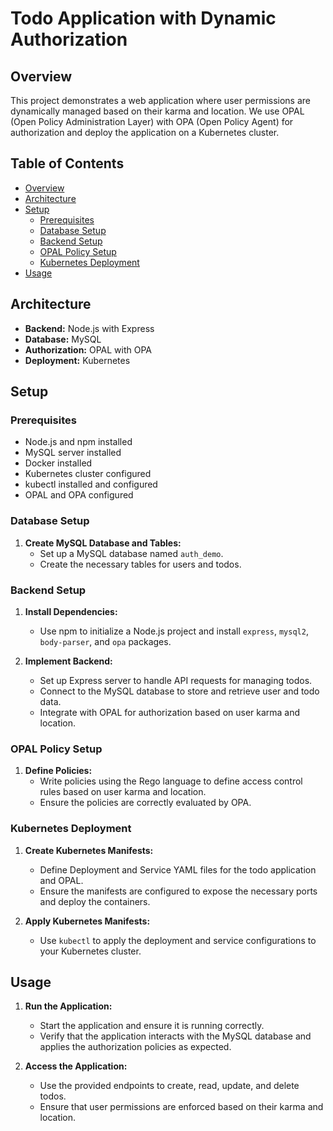 # Todo Application with Dynamic Authorization

## Overview

This project demonstrates a web application where user permissions are dynamically managed based on their karma and location. We use OPAL (Open Policy Administration Layer) with OPA (Open Policy Agent) for authorization and deploy the application on a Kubernetes cluster.

## Table of Contents

- [Overview](#overview)
- [Architecture](#architecture)
- [Setup](#setup)
  - [Prerequisites](#prerequisites)
  - [Database Setup](#database-setup)
  - [Backend Setup](#backend-setup)
  - [OPAL Policy Setup](#opal-policy-setup)
  - [Kubernetes Deployment](#kubernetes-deployment)
- [Usage](#usage)

## Architecture

- **Backend:** Node.js with Express
- **Database:** MySQL
- **Authorization:** OPAL with OPA
- **Deployment:** Kubernetes

## Setup

### Prerequisites

- Node.js and npm installed
- MySQL server installed
- Docker installed
- Kubernetes cluster configured
- kubectl installed and configured
- OPAL and OPA configured

### Database Setup

1. **Create MySQL Database and Tables:**
   - Set up a MySQL database named `auth_demo`.
   - Create the necessary tables for users and todos.

### Backend Setup

1. **Install Dependencies:**
   - Use npm to initialize a Node.js project and install `express`, `mysql2`, `body-parser`, and `opa` packages.

2. **Implement Backend:**
   - Set up Express server to handle API requests for managing todos.
   - Connect to the MySQL database to store and retrieve user and todo data.
   - Integrate with OPAL for authorization based on user karma and location.

### OPAL Policy Setup

1. **Define Policies:**
   - Write policies using the Rego language to define access control rules based on user karma and location.
   - Ensure the policies are correctly evaluated by OPA.

### Kubernetes Deployment

1. **Create Kubernetes Manifests:**
   - Define Deployment and Service YAML files for the todo application and OPAL.
   - Ensure the manifests are configured to expose the necessary ports and deploy the containers.

2. **Apply Kubernetes Manifests:**
   - Use `kubectl` to apply the deployment and service configurations to your Kubernetes cluster.

## Usage

1. **Run the Application:**
   - Start the application and ensure it is running correctly.
   - Verify that the application interacts with the MySQL database and applies the authorization policies as expected.

2. **Access the Application:**
   - Use the provided endpoints to create, read, update, and delete todos.
   - Ensure that user permissions are enforced based on their karma and location.
